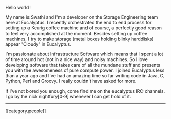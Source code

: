 Hello world! 

My name is Swathi and I'm a developer on the Storage Engineering team here at Eucalyptus. I recently orchestrated the end to end process for setting up a Keurig coffee machine and of course, a perfectly good reason to feel very accomplished at the moment. Besides setting up coffee machines, I try to make storage (metal boxes holding blinky harddisks) appear "Cloudy" in Eucalyptus. 

I'm passionate about Infrastructure Software which means that I spent a lot of time around hot (not in a nice way) and noisy machines. So I love developing software that takes care of all the mundane stuff and presents you with the awesomeness of pure compute power. I joined Eucalyptus less than a year ago and I've had an amazing time so far writing code in Java, C, Python, Perl and Groovy. I really couldn't have asked for more.  

If I've not bored you enough, come find me on the eucalyptus IRC channels. I go by the nick nightfury[0-9] whenever I can get hold of it.

***
[[category.people]]